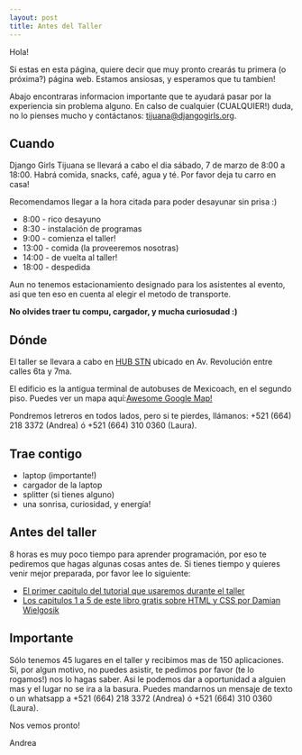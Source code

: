 ```yaml
---
layout: post
title: Antes del Taller
---
```


Hola!

Si estas en esta p&aacute;gina, quiere decir que muy pronto crear&aacute;s tu primera (o pr&oacute;xima?) p&aacute;gina web. Estamos ansiosas, y esperamos que tu tambien!

Abajo encontraras informacion importante que te ayudar&aacute; pasar por la experiencia sin problema alguno. En calso de cualquier (CUALQUIER!) duda, no lo pienses mucho y cont&aacute;ctanos: [tijuana@djangogirls.org](mailto:tijuana@djangogirls.org).

## Cuando

Django Girls Tijuana se llevar&aacute; a cabo el dia s&aacute;bado, 7 de marzo de 8:00 a 18:00. Habr&aacute; comida, snacks, caf&eacute;, agua y t&eacute;. Por favor deja tu carro en casa!

Recomendamos llegar a la hora citada para poder desayunar sin prisa :)

- 8:00 - rico desayuno
- 8:30 - instalaci&oacute;n de programas
- 9:00 - comienza el taller!
- 13:00 - comida (la proveeremos nosotras)
- 14:00 - de vuelta al taller!
- 18:00 - despedida

Aun no tenemos estacionamiento designado para los asistentes al evento, asi que ten eso en cuenta al elegir el metodo de transporte.

**No olvides traer tu compu, cargador, y mucha curiosudad :)**

## D&oacute;nde

El taller se llevara a cabo en [HUB STN](http://hubstn.com/) ubicado en Av. Revoluci&oacute;n entre calles 6ta y 7ma.

El edificio es la antigua terminal de autobuses de Mexicoach, en el segundo piso. Puedes ver un mapa aqu&iacute;:[Awesome Google Map!](https://goo.gl/maps/QYBtL)

Pondremos letreros en todos lados, pero si te pierdes, ll&aacute;manos: +521 (664) 218 3372 (Andrea) &oacute; +521 (664) 310 0360 (Laura).

## Trae contigo

- laptop (importante!)
- cargador de la laptop
- splitter (si tienes alguno)
- una sonrisa, curiosidad, y energ&iacute;a!

## Antes del taller

8 horas es muy poco tiempo para aprender programaci&oacute;n, por eso te pediremos que hagas algunas cosas antes de. Si tienes tiempo y quieres venir mejor preparada, por favor lee lo siguiente:

- [El primer capitulo del tutorial que usaremos durante el taller](http://tutorial.djangogirls.org)
- [Los capitulos 1 a 5 de este libro gratis sobre HTML y CSS por Damian Wielgosik](http://ferrante.pl/books/html/chapter1.html)

## Importante

S&oacute;lo tenemos 45 lugares en el taller y recibimos mas de 150 aplicaciones. Si, por algun motivo, no puedes asistir, te pedimos por favor (te lo rogamos!) nos lo hagas saber. Asi le podemos dar a oportunidad a alguien mas y el lugar no se ira a la basura. Puedes mandarnos un mensaje de texto o un whatsapp a +521 (664) 218 3372 (Andrea) &oacute; +521 (664) 310 0360 (Laura).

Nos vemos pronto!

Andrea